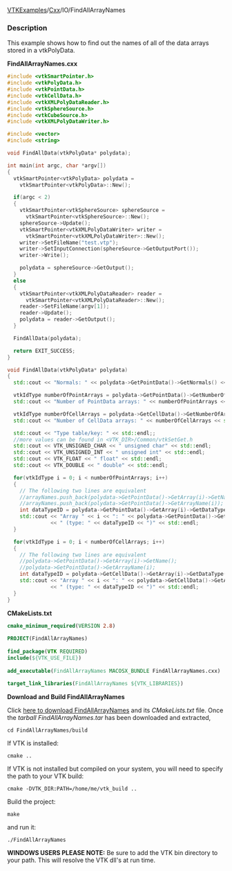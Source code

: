[VTKExamples](/index/)/[Cxx](/Cxx)/IO/FindAllArrayNames

### Description
This example shows how to find out the names of all of the data arrays stored in a vtkPolyData.

**FindAllArrayNames.cxx**
```c++
#include <vtkSmartPointer.h>
#include <vtkPolyData.h>
#include <vtkPointData.h>
#include <vtkCellData.h>
#include <vtkXMLPolyDataReader.h>
#include <vtkSphereSource.h>
#include <vtkCubeSource.h>
#include <vtkXMLPolyDataWriter.h>

#include <vector>
#include <string>

void FindAllData(vtkPolyData* polydata);

int main(int argc, char *argv[])
{
  vtkSmartPointer<vtkPolyData> polydata =
    vtkSmartPointer<vtkPolyData>::New();

  if(argc < 2)
  {
    vtkSmartPointer<vtkSphereSource> sphereSource =
      vtkSmartPointer<vtkSphereSource>::New();
    sphereSource->Update();
    vtkSmartPointer<vtkXMLPolyDataWriter> writer =
      vtkSmartPointer<vtkXMLPolyDataWriter>::New();
    writer->SetFileName("test.vtp");
    writer->SetInputConnection(sphereSource->GetOutputPort());
    writer->Write();

    polydata = sphereSource->GetOutput();
  }
  else
  {
    vtkSmartPointer<vtkXMLPolyDataReader> reader =
      vtkSmartPointer<vtkXMLPolyDataReader>::New();
    reader->SetFileName(argv[1]);
    reader->Update();
    polydata = reader->GetOutput();
  }

  FindAllData(polydata);

  return EXIT_SUCCESS;
}

void FindAllData(vtkPolyData* polydata)
{
  std::cout << "Normals: " << polydata->GetPointData()->GetNormals() << std::endl;

  vtkIdType numberOfPointArrays = polydata->GetPointData()->GetNumberOfArrays();
  std::cout << "Number of PointData arrays: " << numberOfPointArrays << std::endl;

  vtkIdType numberOfCellArrays = polydata->GetCellData()->GetNumberOfArrays();
  std::cout << "Number of CellData arrays: " << numberOfCellArrays << std::endl;

  std::cout << "Type table/key: " << std::endl;;
  //more values can be found in <VTK_DIR>/Common/vtkSetGet.h
  std::cout << VTK_UNSIGNED_CHAR << " unsigned char" << std::endl;
  std::cout << VTK_UNSIGNED_INT << " unsigned int" << std::endl;
  std::cout << VTK_FLOAT << " float" << std::endl;
  std::cout << VTK_DOUBLE << " double" << std::endl;

  for(vtkIdType i = 0; i < numberOfPointArrays; i++)
  {
    // The following two lines are equivalent
    //arrayNames.push_back(polydata->GetPointData()->GetArray(i)->GetName());
    //arrayNames.push_back(polydata->GetPointData()->GetArrayName(i));
    int dataTypeID = polydata->GetPointData()->GetArray(i)->GetDataType();
    std::cout << "Array " << i << ": " << polydata->GetPointData()->GetArrayName(i)
              << " (type: " << dataTypeID << ")" << std::endl;
  }

  for(vtkIdType i = 0; i < numberOfCellArrays; i++)
  {
    // The following two lines are equivalent
    //polydata->GetPointData()->GetArray(i)->GetName();
    //polydata->GetPointData()->GetArrayName(i);
    int dataTypeID = polydata->GetCellData()->GetArray(i)->GetDataType();
    std::cout << "Array " << i << ": " << polydata->GetCellData()->GetArrayName(i)
              << " (type: " << dataTypeID << ")" << std::endl;
  }
}
```
**CMakeLists.txt**
```cmake
cmake_minimum_required(VERSION 2.8)
 
PROJECT(FindAllArrayNames)
 
find_package(VTK REQUIRED)
include(${VTK_USE_FILE})
 
add_executable(FindAllArrayNames MACOSX_BUNDLE FindAllArrayNames.cxx)
 
target_link_libraries(FindAllArrayNames ${VTK_LIBRARIES})
```

**Download and Build FindAllArrayNames**

Click [here to download FindAllArrayNames](https://github.com/lorensen/VTKWikiExamplesTarballs/raw/master/FindAllArrayNames.tar) and its *CMakeLists.txt* file.
Once the *tarball FindAllArrayNames.tar* has been downloaded and extracted,
```
cd FindAllArrayNames/build 
```
If VTK is installed:
```
cmake ..
```
If VTK is not installed but compiled on your system, you will need to specify the path to your VTK build:
```
cmake -DVTK_DIR:PATH=/home/me/vtk_build ..
```
Build the project:
```
make
```
and run it:
```
./FindAllArrayNames
```
**WINDOWS USERS PLEASE NOTE:** Be sure to add the VTK bin directory to your path. This will resolve the VTK dll's at run time.

